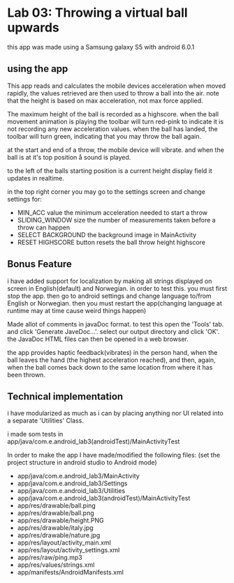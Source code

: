 # Lab 03: Throwing a virtual ball upwards

this app was made using a Samsung galaxy S5 with android 6.0.1

## using the app

This app reads and calculates the mobile devices acceleration when moved rapidly, the values
retrieved are then used to throw a ball into the air. note that the height is based on
max acceleration, not max force applied.

The maximum height of the ball is recorded as a highscore.
when the ball movement animation is playing the toolbar will turn red-pink to indicate it is
not recording any new acceleration values. when the ball has landed, the toolbar will turn
green, indicating that you may throw the ball again.

at the start and end of a throw, the mobile device will vibrate. and when the ball is at it's
top position å sound is played.

to the left of the balls starting position is a current height display field it updates in
realtime.

in the top right corner you may go to the settings screen and change settings for:
* MIN_ACC value the minimum acceleration needed to start a throw
* SLIDING_WINDOW size the number of measurements taken before a throw can happen
* SELECT BACKGROUND the background image in MainActivity
* RESET HIGHSCORE button resets the ball throw height highscore


## Bonus Feature

i have added support for localization by making all strings displayed on screen in
English(default) and Norwegian. in order to test this. you must first stop the app. then go to 
android settings and change language to/from English or Norwegian. then you must restart the 
app(changing language at runtime may at time cause weird things happen)


Made allot of comments in javaDoc format. to test this open the 'Tools' tab. and click
'Generate JaveDoc...'. select our output directory and click 'OK'. the JavaDoc HTML files
can then be opened in a web browser. 


the app provides haptic feedback(vibrates) in the person hand, 
when the ball leaves the hand (the highest acceleration reached),
and then, again, when the ball comes back down to the same location 
from where it has been thrown.


## Technical implementation

i have modularized as much as i can by placing anything nor UI related into a 
separate 'Utilities' Class. 

i made som tests in app/java/com.e.android_lab3(androidTest)/MainActivityTest


In order to make the app I have made/modified the following files:
(set the project structure in android studio to Android mode)
* app/java/com.e.android_lab3/MainActivity
* app/java/com.e.android_lab3/Settings
* app/java/com.e.android_lab3/Utilities
* app/java/com.e.android_lab3(androidTest)/MainActivityTest
* app/res/drawable/ball.ping
* app/res/drawable/ball.png
* app/res/drawable/height.PNG
* app/res/drawable/italy.jpg
* app/res/drawable/nature.jpg
* app/res/layout/activity_main.xml
* app/res/layout/activity_settings.xml
* app/res/raw/ping.mp3
* app/res/values/strings.xml
* app/manifests/AndroidManifests.xml




